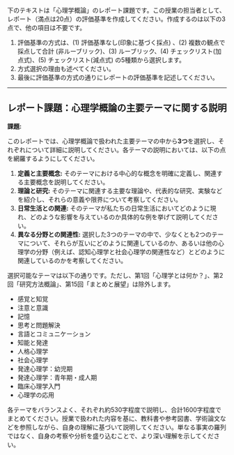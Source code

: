 下のテキストは「心理学概論」のレポート課題です。この授業の担当者として、レポート（満点は20点）の評価基準を作成してください。作成するのは以下の3点で、他の項目は不要です。

1. 評価基準の方式は、(1) 評価基準なし(印象に基づく採点) 、(2) 複数の観点で採点して合計  (非ルーブリック)、(3) ルーブリック、(4) チェックリスト(加点式)、(5) チェックリスト(減点式) の5種類から選択します。
2. 方式選択の理由も述べてください。
3. 最後に評価基準の方式の通りにレポートの評価基準を記述してください。

---------------------------------------
## レポート課題：心理学概論の主要テーマに関する説明

**課題:**

このレポートでは、心理学概論で扱われた主要テーマの中から**3つ**を選択し、それぞれについて詳細に説明してください。各テーマの説明においては、以下の点を網羅するようにしてください。

1. **定義と主要概念:** そのテーマにおける中心的な概念を明確に定義し、関連する主要概念を説明してください。
2. **理論と研究:** そのテーマに関連する主要な理論や、代表的な研究、実験などを紹介し、それらの意義や限界について考察してください。
3. **日常生活との関連:** そのテーマが私たちの日常生活においてどのように現れ、どのような影響を与えているのか具体的な例を挙げて説明してください。
4. **異なる分野との関連性:**  選択した3つのテーマの中で、少なくとも2つのテーマについて、それらが互いにどのように関連しているのか、あるいは他の心理学の分野（例えば、認知心理学と社会心理学の関連性など）とどのように関連しているのかを考察してください。


選択可能なテーマは以下の通りです。ただし、第1回「心理学とは何か？」、第2回「研究方法概論」、第15回「まとめと展望」は除外します。

* 感覚と知覚
* 注意と意識
* 記憶
* 思考と問題解決
* 言語とコミュニケーション
* 知能と発達
* 人格心理学
* 社会心理学
* 発達心理学：幼児期
* 発達心理学：青年期・成人期
* 臨床心理学入門
* 心理学の応用


各テーマをバランスよく、それぞれ約530字程度で説明し、合計1600字程度でまとめてください。授業で扱われた内容を基に、教科書や参考図書、学術論文などを参照しながら、自身の理解に基づいて説明してください。単なる事実の羅列ではなく、自身の考察や分析を盛り込むことで、より深い理解を示してください。
